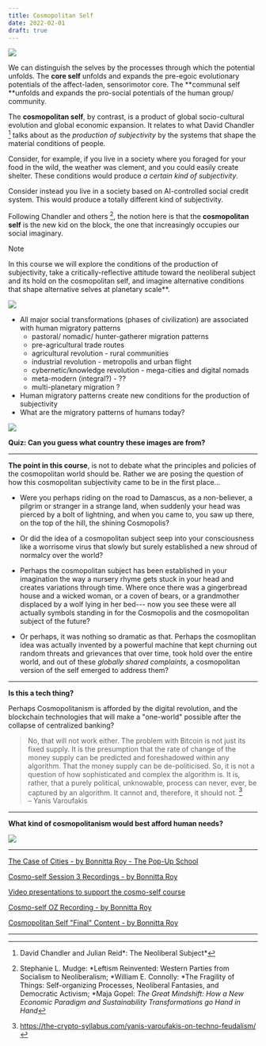 ```yaml
---
title: Cosmopolitan Self
date: 2022-02-01
draft: true
---
```


![](https://www.youtube.com/watch?v=n_kHaCdVjz8)

We can distinguish the selves by the processes through which the potential unfolds. The **core self** unfolds and expands the pre-egoic evolutionary potentials of the affect-laden, sensorimotor core. The **communal self **unfolds and expands the pro-social potentials of the human group/ community.

The **cosmopolitan self**, by contrast, is a product of global socio-cultural evolution and global economic expansion. It relates to what David Chandler [^1] talks about as the *production of subjectivity* by the systems that shape the material conditions of people.

Consider, for example, if you live in a society where you foraged for your food in the wild, the weather was clement, and you could easily create shelter. These conditions would produce *a certain kind of subjectivity*.

Consider instead you live in a society based on AI-controlled social credit system. This would produce a totally different kind of subjectivity.

Following Chandler and others [^2], the notion here is that the **cosmopolitan self** is the new kid on the block, the one that increasingly occupies our social imaginary.

> [!note]
> In this course we will explore the conditions of the production of subjectivity, take a critically-reflective attitude toward the neoliberal subject and its hold on the cosmopolitan self, and imagine alternative conditions that shape alternative selves at planetary scale**.


![](images/cosmo-self.jpg)

- All major social transformations (phases of civilization) are associated with human migratory patterns
  - pastoral/ nomadic/ hunter-gatherer migration patterns
  - pre-agricultural trade routes
  - agricultural revolution - rural communities
  - industrial revolution - metropolis and urban flight
  - cybernetic/knowledge revolution - mega-cities and digital nomads
  - meta-modern (integral?) - ??
  - multi-planetary migration ?
- Human migratory patterns create new conditions for the production of subjectivity
- What are the migratory patterns of humans today?

![](images/cosmo-self-2.jpg)


**Quiz: Can you guess what country these images are from?**

---

**The point in this course**, is not to debate what the principles and policies of the cosmopolitan world should be. Rather we are posing the question of how this cosmopolitan subjectivity came to be in the first place...

-   Were you perhaps riding on the road to Damascus, as a non-believer, a pilgrim or stranger in a strange land, when suddenly your head was pierced by a bolt of lightning, and when you came to, you saw up there, on the top of the hill, the shining Cosmopolis?

-   Or did the idea of a cosmopolitan subject seep into your consciousness like a worrisome virus that slowly but surely established a new shroud of normalcy over the world?

-   Perhaps the cosmopolitan subject has been established in your imagination the way a nursery rhyme gets stuck in your head and creates variations through time. Where once there was a gingerbread house and a wicked woman, or a coven of bears, or a grandmother displaced by a wolf lying in her bed--- now you see these were all actually symbols standing in for the Cosmopolis and the cosmopolitan subject of the future?

-   Or perhaps, it was nothing so dramatic as that. Perhaps the cosmoplitan idea was actually invented by a powerful machine that kept churning out random threats and grievances that over time, took hold over the entire world, and out of these *globally shared complaints*, a cosmopolitan version of the self emerged to address them?

* * * * *

**Is this a tech thing?**

Perhaps Cosmopolitanism is afforded by the digital revolution, and the blockchain technologies that will make a "one-world" possible after the collapse of centralized banking?

> No, that will not work either. The problem with Bitcoin is not just its fixed supply. It is the presumption that the rate of change of the money supply can be predicted and foreshadowed within any algorithm. That the money supply can be de-politicised. So, it is not a question of how sophisticated and complex the algorithm is. It is, rather, that a purely political, unknowable, process can never, ever, be captured by an algorithm. It cannot and, therefore, it should not. [^3] \
> – Yanis Varoufakis

* * * * *

**What kind of cosmopolitanism would best afford human needs?**

![](images/human-needs-matrix.jpg)

---

[The Case of Cities - by Bonnitta Roy - The Pop-Up School](https://bonnittaroy.substack.com/p/the-case-of-cities)

[Cosmo-self Session 3 Recordings - by Bonnitta Roy](https://bonnittaroy.substack.com/p/cosmo-self-session-3-recordings/comments)

[Video presentations to support the cosmo-self course](https://bonnittaroy.substack.com/p/video-presentations-to-support-the)

[Cosmo-self OZ Recording - by Bonnitta Roy](https://bonnittaroy.substack.com/p/cosmo-self-oz-recording)

[Cosmopolitan Self "Final" Content - by Bonnitta Roy](https://bonnittaroy.substack.com/p/cosmopolitan-self-final-content)

---


[^1]: David Chandler and Julian Reid*: The Neoliberal Subject*

[^2]: Stephanie L. Mudge: *Leftism Reinvented: Western Parties from Socialism to Neoliberalism; *William E. Connolly: *The Fragility of Things: Self-organizing Processes, Neoliberal Fantasies, and Democratic Activism; *Maja Gopel: *The Great Mindshift: How a New Economic Paradigm and Sustainability Transformations go Hand in Hand*

[^3]: https://the-crypto-syllabus.com/yanis-varoufakis-on-techno-feudalism/
